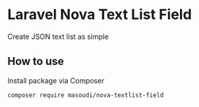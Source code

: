 # Laravel Nova Text List Field
Create JSON text list as simple

## How to use

Install package via Composer
```bash
composer require masoudi/nova-textlist-field
```